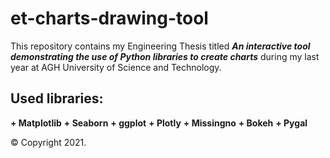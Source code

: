 # et-charts-drawing-tool
This repository contains my Engineering Thesis titled **_An interactive tool demonstrating the use of Python libraries to create charts_** during my last year at AGH University of Science and Technology.


## Used libraries:
**+ Matplotlib**
**+ Seaborn**
**+ ggplot**
**+ Plotly**
**+ Missingno**
**+ Bokeh**
**+ Pygal**

© Copyright 2021.